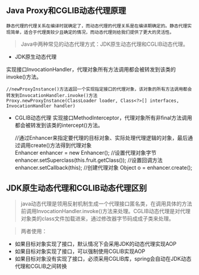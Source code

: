 ## Java Proxy和CGLIB动态代理原理   
```text
静态代理的代理关系在编译时就确定了，而动态代理的代理关系是在编译期确定的。静态代理实现简单，适合于代理类较少且确定的情况，而动态代理则给我们提供了更大的灵活性。
```
> Java中两种常见的动态代理方式：JDK原生动态代理和CGLIB动态代理。
* JDK原生动态代理

实现接口InvocationHandler，代理对象所有方法调用都会被转发到该类的invoke()方法。
      
    //newProxyInstance()方法返回一个实现指定接口的代理对象，该对象的所有方法调用都会转发到InvocationHandler.invoke()方法
    Proxy.newProxyInstance(ClassLoader loader, Class<?>[] interfaces, InvocationHandler handler)
    
* CGLIB动态代理
实现接口MethodInterceptor，代理对象所有非final方法调用都会被转发到该类的intercept()方法。

    
    //通过Enhancer来指定要代理的目标对象、实际处理代理逻辑的对象，最后通过调用create()方法得到代理对象   
    Enhancer enhancer = new Enhancer();
    //设置代理对象字节
    enhancer.setSuperclass(this.fruit.getClass());
    //设置回调方法
    enhancer.setCallback(this);
    //创建代理对象
    Object o = enhancer.create();    
    
## JDK原生动态代理和CGLIB动态代理区别

> java动态代理是领用反射机制生成一个代理接口匿名类，在调用具体的方法前调用InvocationHandler.invoke()方法来处理。CGLIB动态代理是对代理对象类的class文件加载进来，通过修改器字节码成成子类来处理。

> 两者使用：
* 如果目标对象实现了接口，默认情况下会采用JDK的动态代理实现AOP
* 如果目标对象实现了接口，可以强制使用CGLIB实现AOP
* 如果目标对象没有实现了接口，必须采用CGLIB库，spring会自动在JDK动态代理和CGLIB之间转换
    

